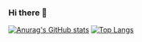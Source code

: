 ### Hi there 👋

[![Anurag's GitHub stats](https://github-readme-stats.vercel.app/api?username=shion0625)](https://github.com/shion0625/github-readme-stats)
[![Top Langs](https://github-readme-stats.vercel.app/api/top-langs/?username=shion0625&layout=compact)](https://github.com/anuraghazra/github-readme-stats)


<!--
**shion0625/shion0625** is a ✨ _special_ ✨ repository because its `README.md` (this file) appears on your GitHub profile.

Here are some ideas to get you started:

- 🔭 I’m currently working on ...
- 🌱 I’m currently learning ...
- 👯 I’m looking to collaborate on ...
- 🤔 I’m looking for help with ...
- 💬 Ask me about ...
- 📫 How to reach me: ...
- 😄 Pronouns: ...
- ⚡ Fun fact: ...
-->
